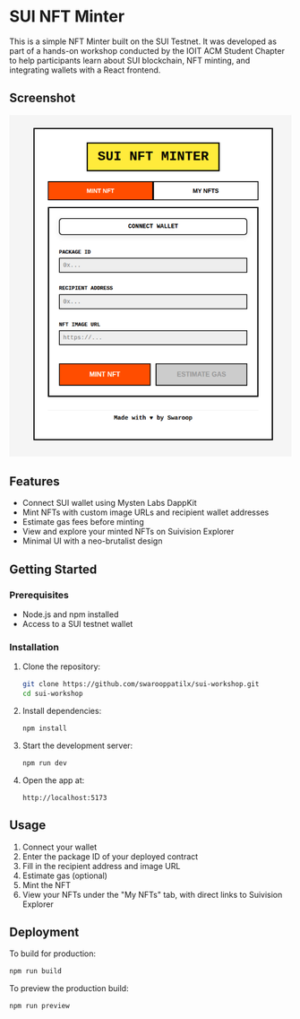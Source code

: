 # SUI NFT Minter

This is a simple NFT Minter built on the SUI Testnet. It was developed as part of a hands-on workshop conducted by the IOIT ACM Student Chapter to help participants learn about SUI blockchain, NFT minting, and integrating wallets with a React frontend.

## Screenshot

![SUI NFT Minter Screenshot](./public/screenshot.png)

## Features

- Connect SUI wallet using Mysten Labs DappKit
- Mint NFTs with custom image URLs and recipient wallet addresses
- Estimate gas fees before minting
- View and explore your minted NFTs on Suivision Explorer
- Minimal UI with a neo-brutalist design

## Getting Started

### Prerequisites

- Node.js and npm installed
- Access to a SUI testnet wallet

### Installation

1. Clone the repository:
   ```bash
   git clone https://github.com/swarooppatilx/sui-workshop.git
   cd sui-workshop
   ```

2. Install dependencies:

   ```bash
   npm install
   ```

3. Start the development server:

   ```bash
   npm run dev
   ```

4. Open the app at:

   ```
   http://localhost:5173
   ```

## Usage

1. Connect your wallet
2. Enter the package ID of your deployed contract
3. Fill in the recipient address and image URL
4. Estimate gas (optional)
5. Mint the NFT
6. View your NFTs under the "My NFTs" tab, with direct links to Suivision Explorer

## Deployment

To build for production:

```bash
npm run build
```

To preview the production build:

```bash
npm run preview
```

